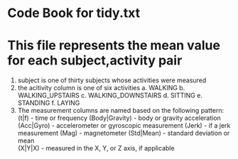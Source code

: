 # Code Book for tidy.txt
# This file represents the mean value for each subject,activity pair

1.  subject is one of thirty subjects whose activities were measured
2.  the acitivity column is one of six activities 
  a. WALKING
  b. WALKING_UPSTAIRS
  c. WALKING_DOWNSTAIRS
  d. SITTING
  e. STANDING
  f. LAYING
3.  The measurement columns are named based on the following pattern:
  (t|f) - time or frequency
  (Body|Gravity) - body or gravity acceleration
  (Acc|Gyro) - accelerometer or gyroscopic measurement
  (Jerk) - if a jerk measurement
  (Mag) - magnetometer
  (Std|Mean) - standard deviation or mean  
  (X|Y|X) - measured in the X, Y, or Z axis, if applicable


